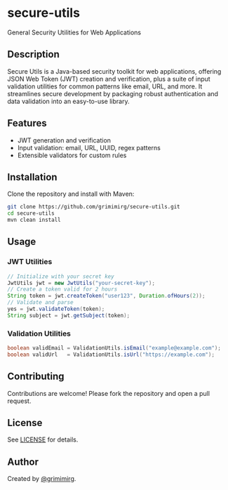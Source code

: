 # secure-utils

General Security Utilities for Web Applications

## Description
Secure Utils is a Java-based security toolkit for web applications, offering JSON Web Token (JWT) creation and verification, plus a suite of input validation utilities for common patterns like email, URL, and more. It streamlines secure development by packaging robust authentication and data validation into an easy-to-use library.

## Features
- JWT generation and verification
- Input validation: email, URL, UUID, regex patterns
- Extensible validators for custom rules

## Installation
Clone the repository and install with Maven:
```bash
git clone https://github.com/grimimirg/secure-utils.git
cd secure-utils
mvn clean install
```

## Usage
### JWT Utilities
```java
// Initialize with your secret key
JwtUtils jwt = new JwtUtils("your-secret-key");
// Create a token valid for 2 hours
String token = jwt.createToken("user123", Duration.ofHours(2));
// Validate and parse
yes = jwt.validateToken(token);
String subject = jwt.getSubject(token);
```

### Validation Utilities
```java
boolean validEmail = ValidationUtils.isEmail("example@example.com");
boolean validUrl   = ValidationUtils.isUrl("https://example.com");
```

## Contributing
Contributions are welcome! Please fork the repository and open a pull request.

## License
See [LICENSE](LICENSE) for details.

## Author
Created by [@grimimirg](https://github.com/grimimirg).
